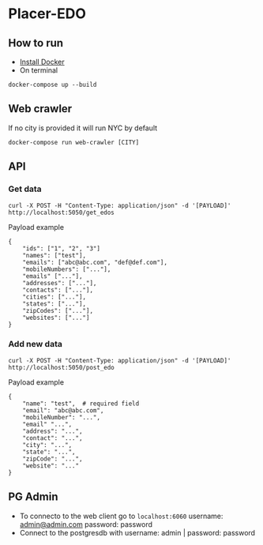 # Placer-EDO

## How to run

- [Install Docker](https://docs.docker.com/engine/install/)
- On terminal

```
docker-compose up --build
```

## Web crawler

If no city is provided it will run NYC by default

```
docker-compose run web-crawler [CITY]
```

## API

### Get data
```
curl -X POST -H "Content-Type: application/json" -d '[PAYLOAD]' http://localhost:5050/get_edos
```

Payload example
```
{
    "ids": ["1", "2", "3"]
    "names": ["test"],
    "emails": ["abc@abc.com", "def@def.com"],
    "mobileNumbers": ["..."],
    "emails" ["..."],
    "addresses": ["..."],
    "contacts": ["..."],
    "cities": ["..."],
    "states": ["..."],
    "zipCodes": ["..."],
    "websites": ["..."]
}
```

### Add new data
```
curl -X POST -H "Content-Type: application/json" -d '[PAYLOAD]' http://localhost:5050/post_edo
```

Payload example
```
{
    "name": "test",  # required field
    "email": "abc@abc.com",
    "mobileNumber": "...",
    "email" "...",
    "address": "...",
    "contact": "...",
    "city": "...",
    "state": "...",
    "zipCode": "...",
    "website": "..."
}
```

## PG Admin

- To connecto to the web client go to `localhost:6060` username: admin@admin.com password: password
- Connect to the postgresdb with username: admin | password: password
